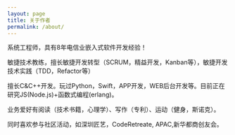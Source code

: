 ```yaml
---
layout: page
title: 关于作者
permalink: /about/
---
```


系统工程师，具有8年电信业嵌入式软件开发经验！

敏捷技术教练，擅长敏捷开发转型（SCRUM，精益开发，Kanban等），敏捷开发技术实践（TDD，Refactor等）

擅长C&C++开发。玩过Python，Swift，APP开发，WEB后台开发等。目前正在研究JS(Node.js)+函数式编程(erlang)。

业务爱好有阅读（技术书籍，心理学）、写作（专利）、运动（健身，斯诺克）。

同时喜欢参与社区活动，如深圳匠艺，CodeRetreate, APAC,新华都商创友会。
